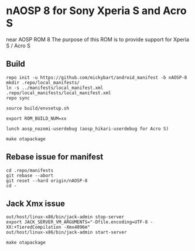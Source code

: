 # nAOSP 8 for Sony Xperia S and Acro S

near AOSP ROM 8
The purpose of this ROM is to provide support for Xperia S / Acro S

## Build

```
repo init -u https://github.com/mickybart/android_manifest -b nAOSP-8
mkdir .repo/local_manifests/
ln -s ../manifests/local_manifest.xml .repo/local_manifests/local_manifest.xml
repo sync

source build/envsetup.sh

export ROM_BUILD_NUM=xx

lunch aosp_nozomi-userdebug (aosp_hikari-userdebug for Acro S)

make otapackage
```

## Rebase issue for manifest

```
cd .repo/manifests
git rebase --abort
git reset --hard origin/nAOSP-8
cd -
```

## Jack Xmx issue

```
out/host/linux-x86/bin/jack-admin stop-server
export JACK_SERVER_VM_ARGUMENTS="-Dfile.encoding=UTF-8 -XX:+TieredCompilation -Xmx4096m"
out/host/linux-x86/bin/jack-admin start-server

make otapackage
```
